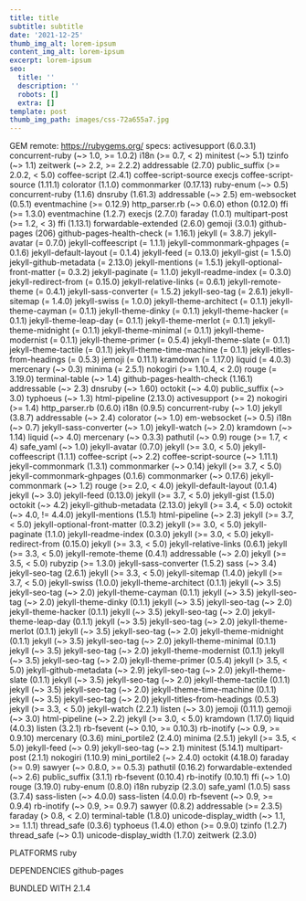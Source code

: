 ```yaml
---
title: title
subtitle: subtitle
date: '2021-12-25'
thumb_img_alt: lorem-ipsum
content_img_alt: lorem-ipsum
excerpt: lorem-ipsum
seo:
  title: ''
  description: ''
  robots: []
  extra: []
template: post
thumb_img_path: images/css-72a655a7.jpg
---
```

GEM
remote: https://rubygems.org/
specs:
activesupport (6.0.3.1)
concurrent-ruby (~> 1.0, >= 1.0.2)
i18n (>= 0.7, < 2)
minitest (~> 5.1)
tzinfo (~> 1.1)
zeitwerk (~> 2.2, >= 2.2.2)
addressable (2.7.0)
public_suffix (>= 2.0.2, < 5.0)
coffee-script (2.4.1)
coffee-script-source
execjs
coffee-script-source (1.11.1)
colorator (1.1.0)
commonmarker (0.17.13)
ruby-enum (~> 0.5)
concurrent-ruby (1.1.6)
dnsruby (1.61.3)
addressable (~> 2.5)
em-websocket (0.5.1)
eventmachine (>= 0.12.9)
http_parser.rb (~> 0.6.0)
ethon (0.12.0)
ffi (>= 1.3.0)
eventmachine (1.2.7)
execjs (2.7.0)
faraday (1.0.1)
multipart-post (>= 1.2, < 3)
ffi (1.13.1)
forwardable-extended (2.6.0)
gemoji (3.0.1)
github-pages (206)
github-pages-health-check (= 1.16.1)
jekyll (= 3.8.7)
jekyll-avatar (= 0.7.0)
jekyll-coffeescript (= 1.1.1)
jekyll-commonmark-ghpages (= 0.1.6)
jekyll-default-layout (= 0.1.4)
jekyll-feed (= 0.13.0)
jekyll-gist (= 1.5.0)
jekyll-github-metadata (= 2.13.0)
jekyll-mentions (= 1.5.1)
jekyll-optional-front-matter (= 0.3.2)
jekyll-paginate (= 1.1.0)
jekyll-readme-index (= 0.3.0)
jekyll-redirect-from (= 0.15.0)
jekyll-relative-links (= 0.6.1)
jekyll-remote-theme (= 0.4.1)
jekyll-sass-converter (= 1.5.2)
jekyll-seo-tag (= 2.6.1)
jekyll-sitemap (= 1.4.0)
jekyll-swiss (= 1.0.0)
jekyll-theme-architect (= 0.1.1)
jekyll-theme-cayman (= 0.1.1)
jekyll-theme-dinky (= 0.1.1)
jekyll-theme-hacker (= 0.1.1)
jekyll-theme-leap-day (= 0.1.1)
jekyll-theme-merlot (= 0.1.1)
jekyll-theme-midnight (= 0.1.1)
jekyll-theme-minimal (= 0.1.1)
jekyll-theme-modernist (= 0.1.1)
jekyll-theme-primer (= 0.5.4)
jekyll-theme-slate (= 0.1.1)
jekyll-theme-tactile (= 0.1.1)
jekyll-theme-time-machine (= 0.1.1)
jekyll-titles-from-headings (= 0.5.3)
jemoji (= 0.11.1)
kramdown (= 1.17.0)
liquid (= 4.0.3)
mercenary (~> 0.3)
minima (= 2.5.1)
nokogiri (>= 1.10.4, < 2.0)
rouge (= 3.19.0)
terminal-table (~> 1.4)
github-pages-health-check (1.16.1)
addressable (~> 2.3)
dnsruby (~> 1.60)
octokit (~> 4.0)
public_suffix (~> 3.0)
typhoeus (~> 1.3)
html-pipeline (2.13.0)
activesupport (>= 2)
nokogiri (>= 1.4)
http_parser.rb (0.6.0)
i18n (0.9.5)
concurrent-ruby (~> 1.0)
jekyll (3.8.7)
addressable (~> 2.4)
colorator (~> 1.0)
em-websocket (~> 0.5)
i18n (~> 0.7)
jekyll-sass-converter (~> 1.0)
jekyll-watch (~> 2.0)
kramdown (~> 1.14)
liquid (~> 4.0)
mercenary (~> 0.3.3)
pathutil (~> 0.9)
rouge (>= 1.7, < 4)
safe_yaml (~> 1.0)
jekyll-avatar (0.7.0)
jekyll (>= 3.0, < 5.0)
jekyll-coffeescript (1.1.1)
coffee-script (~> 2.2)
coffee-script-source (~> 1.11.1)
jekyll-commonmark (1.3.1)
commonmarker (~> 0.14)
jekyll (>= 3.7, < 5.0)
jekyll-commonmark-ghpages (0.1.6)
commonmarker (~> 0.17.6)
jekyll-commonmark (~> 1.2)
rouge (>= 2.0, < 4.0)
jekyll-default-layout (0.1.4)
jekyll (~> 3.0)
jekyll-feed (0.13.0)
jekyll (>= 3.7, < 5.0)
jekyll-gist (1.5.0)
octokit (~> 4.2)
jekyll-github-metadata (2.13.0)
jekyll (>= 3.4, < 5.0)
octokit (~> 4.0, != 4.4.0)
jekyll-mentions (1.5.1)
html-pipeline (~> 2.3)
jekyll (>= 3.7, < 5.0)
jekyll-optional-front-matter (0.3.2)
jekyll (>= 3.0, < 5.0)
jekyll-paginate (1.1.0)
jekyll-readme-index (0.3.0)
jekyll (>= 3.0, < 5.0)
jekyll-redirect-from (0.15.0)
jekyll (>= 3.3, < 5.0)
jekyll-relative-links (0.6.1)
jekyll (>= 3.3, < 5.0)
jekyll-remote-theme (0.4.1)
addressable (~> 2.0)
jekyll (>= 3.5, < 5.0)
rubyzip (>= 1.3.0)
jekyll-sass-converter (1.5.2)
sass (~> 3.4)
jekyll-seo-tag (2.6.1)
jekyll (>= 3.3, < 5.0)
jekyll-sitemap (1.4.0)
jekyll (>= 3.7, < 5.0)
jekyll-swiss (1.0.0)
jekyll-theme-architect (0.1.1)
jekyll (~> 3.5)
jekyll-seo-tag (~> 2.0)
jekyll-theme-cayman (0.1.1)
jekyll (~> 3.5)
jekyll-seo-tag (~> 2.0)
jekyll-theme-dinky (0.1.1)
jekyll (~> 3.5)
jekyll-seo-tag (~> 2.0)
jekyll-theme-hacker (0.1.1)
jekyll (~> 3.5)
jekyll-seo-tag (~> 2.0)
jekyll-theme-leap-day (0.1.1)
jekyll (~> 3.5)
jekyll-seo-tag (~> 2.0)
jekyll-theme-merlot (0.1.1)
jekyll (~> 3.5)
jekyll-seo-tag (~> 2.0)
jekyll-theme-midnight (0.1.1)
jekyll (~> 3.5)
jekyll-seo-tag (~> 2.0)
jekyll-theme-minimal (0.1.1)
jekyll (~> 3.5)
jekyll-seo-tag (~> 2.0)
jekyll-theme-modernist (0.1.1)
jekyll (~> 3.5)
jekyll-seo-tag (~> 2.0)
jekyll-theme-primer (0.5.4)
jekyll (> 3.5, < 5.0)
jekyll-github-metadata (~> 2.9)
jekyll-seo-tag (~> 2.0)
jekyll-theme-slate (0.1.1)
jekyll (~> 3.5)
jekyll-seo-tag (~> 2.0)
jekyll-theme-tactile (0.1.1)
jekyll (~> 3.5)
jekyll-seo-tag (~> 2.0)
jekyll-theme-time-machine (0.1.1)
jekyll (~> 3.5)
jekyll-seo-tag (~> 2.0)
jekyll-titles-from-headings (0.5.3)
jekyll (>= 3.3, < 5.0)
jekyll-watch (2.2.1)
listen (~> 3.0)
jemoji (0.11.1)
gemoji (~> 3.0)
html-pipeline (~> 2.2)
jekyll (>= 3.0, < 5.0)
kramdown (1.17.0)
liquid (4.0.3)
listen (3.2.1)
rb-fsevent (~> 0.10, >= 0.10.3)
rb-inotify (~> 0.9, >= 0.9.10)
mercenary (0.3.6)
mini_portile2 (2.4.0)
minima (2.5.1)
jekyll (>= 3.5, < 5.0)
jekyll-feed (~> 0.9)
jekyll-seo-tag (~> 2.1)
minitest (5.14.1)
multipart-post (2.1.1)
nokogiri (1.10.9)
mini_portile2 (~> 2.4.0)
octokit (4.18.0)
faraday (>= 0.9)
sawyer (~> 0.8.0, >= 0.5.3)
pathutil (0.16.2)
forwardable-extended (~> 2.6)
public_suffix (3.1.1)
rb-fsevent (0.10.4)
rb-inotify (0.10.1)
ffi (~> 1.0)
rouge (3.19.0)
ruby-enum (0.8.0)
i18n
rubyzip (2.3.0)
safe_yaml (1.0.5)
sass (3.7.4)
sass-listen (~> 4.0.0)
sass-listen (4.0.0)
rb-fsevent (~> 0.9, >= 0.9.4)
rb-inotify (~> 0.9, >= 0.9.7)
sawyer (0.8.2)
addressable (>= 2.3.5)
faraday (> 0.8, < 2.0)
terminal-table (1.8.0)
unicode-display_width (~> 1.1, >= 1.1.1)
thread_safe (0.3.6)
typhoeus (1.4.0)
ethon (>= 0.9.0)
tzinfo (1.2.7)
thread_safe (~> 0.1)
unicode-display_width (1.7.0)
zeitwerk (2.3.0)

PLATFORMS
ruby

DEPENDENCIES
github-pages

BUNDLED WITH
2.1.4
